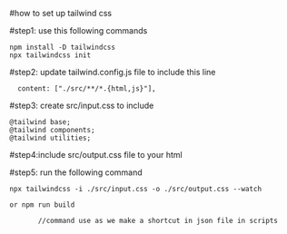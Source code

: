 #how to set up tailwind css

#step1: use this following commands
```
npm install -D tailwindcss
npx tailwindcss init

```
#step2: update tailwind.config.js file to include this line
```
  content: ["./src/**/*.{html,js}"],

```
#step3: create src/input.css to include
```
@tailwind base;
@tailwind components;
@tailwind utilities;

```
#step4:include src/output.css file to your html

#step5: run the following command
```
npx tailwindcss -i ./src/input.css -o ./src/output.css --watch

or npm run build  

       //command use as we make a shortcut in json file in scripts
```